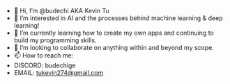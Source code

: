 - 👋 Hi, I’m @budechi AKA Kevin Tu
- 👀 I’m interested in AI and the processes behind machine learning & deep learning!
- 🌱 I’m currently learning how to create my own apps and continuing to build my programming skills.
- 💞️ I’m looking to collaborate on anything within and beyond my scope.
- 📫 How to reach me: 
- DISCORD: budechige
- EMAIL: tukevin274@gmail.com

<!---
budechi/budechi is a ✨ special ✨ repository because its `README.md` (this file) appears on your GitHub profile.
You can click the Preview link to take a look at your changes.
--->

